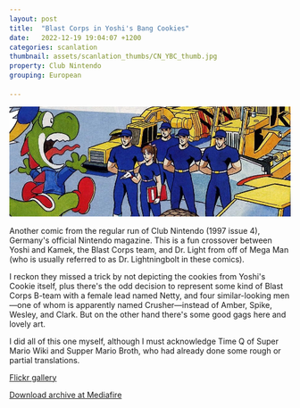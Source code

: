 ```yaml
---
layout: post
title:  "Blast Corps in Yoshi's Bang Cookies"
date:   2022-12-19 19:04:07 +1200
categories: scanlation
thumbnail: assets/scanlation_thumbs/CN_YBC_thumb.jpg
property: Club Nintendo
grouping: European

---
```


![](/assets/headers/CN_YBC_header.jpg)

Another comic from the regular run of Club Nintendo (1997 issue 4), Germany's official Nintendo magazine. This is a fun crossover between Yoshi and Kamek, the Blast Corps team, and Dr. Light from off of Mega Man (who is usually referred to as Dr. Lightningbolt in these comics).

I reckon they missed a trick by not depicting the cookies from Yoshi's Cookie itself, plus there's the odd decision to represent some kind of Blast Corps B-team with a female lead named Netty, and four similar-looking men—one of whom is apparently named Crusher—instead of Amber, Spike, Wesley, and Clark. But on the other hand there's some good gags here and lovely art.

I did all of this one myself, although I must acknowledge Time Q of Super Mario Wiki and Supper Mario Broth, who had already done some rough or partial translations.

[Flickr gallery](https://www.flickr.com/photos/miloscat/sets/72157636196257794/)

[Download archive at Mediafire](https://www.mediafire.com/download/w1obpkreznpxi7k)